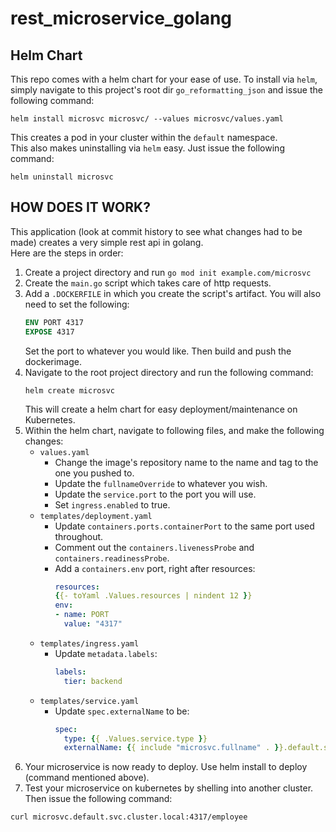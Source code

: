 # rest_microservice_golang

## Helm Chart
This repo comes with a helm chart for your ease of use.
To install via `helm`, simply navigate to this project's root dir `go_reformatting_json` and
issue the following command:  
```shell
helm install microsvc microsvc/ --values microsvc/values.yaml
```
This creates a pod in your cluster within the `default` namespace.  
This also makes uninstalling via `helm` easy. Just issue the following command:
```shell
helm uninstall microsvc
```

## HOW DOES IT WORK?
This application (look at commit history to see what changes had to be made) creates a very simple rest api in golang.  
Here are the steps in order:
1. Create a project directory and run `go mod init example.com/microsvc`
2. Create the `main.go` script which takes care of http requests.
3. Add a `.DOCKERFILE` in which you create the script's artifact. You will also need to set the following:
    ```dockerfile
    ENV PORT 4317
    EXPOSE 4317
    ```
    Set the port to whatever you would like. Then build and push the dockerimage.
4. Navigate to the root project directory and run the following command:
    ```shell
    helm create microsvc
    ```
    This will create a helm chart for easy deployment/maintenance on Kubernetes.
5. Within the helm chart, navigate to following files, and make the following changes:
   * `values.yaml`
     * Change the image's repository name to the name and tag to the one you pushed to.
     * Update the `fullnameOverride` to whatever you wish.
     * Update the `service.port` to the port you will use.
     * Set `ingress.enabled` to true.
   * `templates/deployment.yaml`
     * Update `containers.ports.containerPort` to the same port used throughout.
     * Comment out the `containers.livenessProbe` and `containers.readinessProbe`.
     * Add a `containers.env` port, right after resources:
         ```yaml
       resources:
         {{- toYaml .Values.resources | nindent 12 }}
       env:
         - name: PORT
           value: "4317"
         ```
   * `templates/ingress.yaml`
     * Update `metadata.labels`:
       ```yaml
       labels:
         tier: backend
       ```
   * `templates/service.yaml`
     * Update `spec.externalName` to be:
       ```yaml
       spec:
         type: {{ .Values.service.type }}
         externalName: {{ include "microsvc.fullname" . }}.default.svc.cluster.local
       ```
6. Your microservice is now ready to deploy. Use helm install to deploy (command mentioned above).
7. Test your microservice on kubernetes by shelling into another cluster. Then issue the following command:
```shell
curl microsvc.default.svc.cluster.local:4317/employee
```